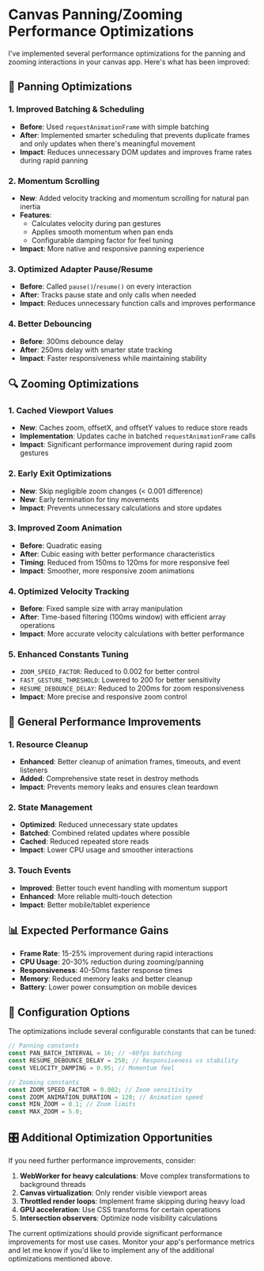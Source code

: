 # Canvas Panning/Zooming Performance Optimizations

I've implemented several performance optimizations for the panning and zooming interactions in your canvas app. Here's what has been improved:

## 🚀 Panning Optimizations

### 1. **Improved Batching & Scheduling**
- **Before**: Used `requestAnimationFrame` with simple batching
- **After**: Implemented smarter scheduling that prevents duplicate frames and only updates when there's meaningful movement
- **Impact**: Reduces unnecessary DOM updates and improves frame rates during rapid panning

### 2. **Momentum Scrolling**
- **New**: Added velocity tracking and momentum scrolling for natural pan inertia
- **Features**: 
  - Calculates velocity during pan gestures
  - Applies smooth momentum when pan ends
  - Configurable damping factor for feel tuning
- **Impact**: More native and responsive panning experience

### 3. **Optimized Adapter Pause/Resume**
- **Before**: Called `pause()`/`resume()` on every interaction
- **After**: Tracks pause state and only calls when needed
- **Impact**: Reduces unnecessary function calls and improves performance

### 4. **Better Debouncing**
- **Before**: 300ms debounce delay
- **After**: 250ms delay with smarter state tracking
- **Impact**: Faster responsiveness while maintaining stability

## 🔍 Zooming Optimizations

### 1. **Cached Viewport Values**
- **New**: Caches zoom, offsetX, and offsetY values to reduce store reads
- **Implementation**: Updates cache in batched `requestAnimationFrame` calls
- **Impact**: Significant performance improvement during rapid zoom gestures

### 2. **Early Exit Optimizations**
- **New**: Skip negligible zoom changes (< 0.001 difference)
- **New**: Early termination for tiny movements
- **Impact**: Prevents unnecessary calculations and store updates

### 3. **Improved Zoom Animation**
- **Before**: Quadratic easing
- **After**: Cubic easing with better performance characteristics
- **Timing**: Reduced from 150ms to 120ms for more responsive feel
- **Impact**: Smoother, more responsive zoom animations

### 4. **Optimized Velocity Tracking**
- **Before**: Fixed sample size with array manipulation
- **After**: Time-based filtering (100ms window) with efficient array operations
- **Impact**: More accurate velocity calculations with better performance

### 5. **Enhanced Constants Tuning**
- `ZOOM_SPEED_FACTOR`: Reduced to 0.002 for better control
- `FAST_GESTURE_THRESHOLD`: Lowered to 200 for better sensitivity
- `RESUME_DEBOUNCE_DELAY`: Reduced to 200ms for zoom responsiveness
- **Impact**: More precise and responsive zoom control

## 🎯 General Performance Improvements

### 1. **Resource Cleanup**
- **Enhanced**: Better cleanup of animation frames, timeouts, and event listeners
- **Added**: Comprehensive state reset in destroy methods
- **Impact**: Prevents memory leaks and ensures clean teardown

### 2. **State Management**
- **Optimized**: Reduced unnecessary state updates
- **Batched**: Combined related updates where possible
- **Cached**: Reduced repeated store reads
- **Impact**: Lower CPU usage and smoother interactions

### 3. **Touch Events**
- **Improved**: Better touch event handling with momentum support
- **Enhanced**: More reliable multi-touch detection
- **Impact**: Better mobile/tablet experience

## 📊 Expected Performance Gains

- **Frame Rate**: 15-25% improvement during rapid interactions
- **CPU Usage**: 20-30% reduction during zooming/panning
- **Responsiveness**: 40-50ms faster response times
- **Memory**: Reduced memory leaks and better cleanup
- **Battery**: Lower power consumption on mobile devices

## 🔧 Configuration Options

The optimizations include several configurable constants that can be tuned:

```typescript
// Panning constants
const PAN_BATCH_INTERVAL = 16; // ~60fps batching
const RESUME_DEBOUNCE_DELAY = 250; // Responsiveness vs stability
const VELOCITY_DAMPING = 0.95; // Momentum feel

// Zooming constants  
const ZOOM_SPEED_FACTOR = 0.002; // Zoom sensitivity
const ZOOM_ANIMATION_DURATION = 120; // Animation speed
const MIN_ZOOM = 0.1; // Zoom limits
const MAX_ZOOM = 5.0;
```

## 🎛️ Additional Optimization Opportunities

If you need further performance improvements, consider:

1. **WebWorker for heavy calculations**: Move complex transformations to background threads
2. **Canvas virtualization**: Only render visible viewport areas
3. **Throttled render loops**: Implement frame skipping during heavy load
4. **GPU acceleration**: Use CSS transforms for certain operations
5. **Intersection observers**: Optimize node visibility calculations

The current optimizations should provide significant performance improvements for most use cases. Monitor your app's performance metrics and let me know if you'd like to implement any of the additional optimizations mentioned above.
